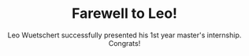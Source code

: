 ---
title: "Farewell to Leo!"
subtitle: "Leo Wuetschert successfully presented his 1st year master's internship. Congrats!"
layout: post
tags: news
published: true
---